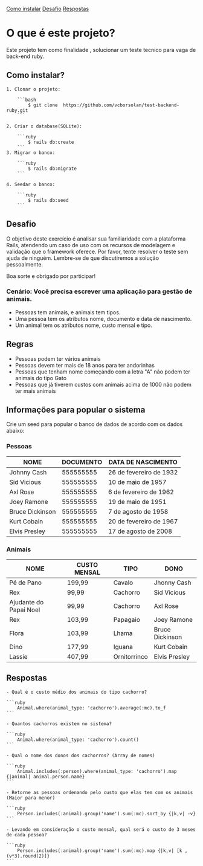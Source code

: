 
[Como instalar](#como-instalar)
[Desafio](#desafio)
[Respostas](#respostas)

# O que é este projeto?

Este projeto tem como finalidade , solucionar um teste tecnico para vaga de back-end ruby.

## Como instalar?

    1. Clonar o projeto:

        ```bash
            $ git clone  https://github.com/vcborsolan/test-backend-ruby.git
        ```

    2. Criar o database(SQLite):

        ```ruby
            $ rails db:create
        ```
    3. Migrar o banco:

        ```ruby
            $ rails db:migrate
        ```

    4. Seedar o banco:

        ```ruby
            $ rails db:seed
        ```

## Desafio

O objetivo deste exercício é analisar sua familiaridade com a plataforma Rails,
atendendo um caso de uso com os recursos de modelagem e validação que o framework oferece.
Por favor, tente resolver o teste sem ajuda de ninguém. Lembre-se de que discutiremos a
solução pessoalmente.

Boa sorte e obrigado por participar!

### Cenário: Você precisa escrever uma aplicação para gestão de animais.

  - Pessoas tem animais, e animais tem tipos.
  - Uma pessoa tem os atributos nome, documento e data de nascimento.
  - Um animal tem  os atributos nome, custo mensal e tipo.

## Regras

  - Pessoas podem ter vários animais
  - Pessoas devem ter mais de 18 anos para ter andorinhas
  - Pessoas que tenham nome começando com a letra "A" não podem ter animais do tipo Gato
  - Pessoas que já tiverem custos com animais acima de 1000 não podem ter mais animais

## Informações para popular o sistema

Crie um seed para popular o banco de dados de acordo com os dados abaixo:

### Pessoas

| NOME            | DOCUMENTO | DATA DE NASCIMENTO       |
|-----------------|-----------|--------------------------|
| Johnny Cash     | 555555555 | 26 de fevereiro de 1932  |
| Sid Vicious     | 555555555 | 10 de maio de 1957       |
| Axl Rose        | 555555555 | 6 de fevereiro de 1962   |
| Joey Ramone     | 555555555 | 19 de maio de 1951       |
| Bruce Dickinson | 555555555 | 7 de agosto de 1958      |
| Kurt Cobain     | 555555555 | 20 de fevereiro de 1967  |
| Elvis Presley   | 555555555 | 17 de agosto de 2008     |

### Animais

| NOME                   | CUSTO MENSAL | TIPO         | DONO            |
|------------------------|--------------|--------------|-----------------|
| Pé de Pano             |  199,99      | Cavalo       | Jhonny Cash     |
| Rex                    |  99,99       | Cachorro     | Sid Vicious     |
| Ajudante do Papai Noel |  99,99       | Cachorro     | Axl Rose        |
| Rex                    |  103,99      | Papagaio     | Joey Ramone     |
| Flora                  |  103,99      | Lhama        | Bruce Dickinson |
| Dino                   |  177,99      | Iguana       | Kurt Cobain     |
| Lassie                 |  407,99      | Ornitorrinco | Elvis Presley   |

## Respostas

    - Qual é o custo médio dos animais do tipo cachorro?

    ```ruby
        Animal.where(animal_type: 'cachorro').average(:mc).to_f
    ```

    - Quantos cachorros existem no sistema?

    ```ruby
        Animal.where(animal_type: 'cachorro').count()
    ```

    - Qual o nome dos donos dos cachorros? (Array de nomes)

    ```ruby
        Animal.includes(:person).where(animal_type: 'cachorro').map {|animal| animal.person.name}
    ```

    - Retorne as pessoas ordenando pelo custo que elas tem com os animais (Maior para menor)

    ```ruby
        Person.includes(:animal).group('name').sum(:mc).sort_by {|k,v| -v}
    ```
    
    - Levando em consideração o custo mensal, qual será o custo de 3 meses de cada pessoa?

    ```ruby
        Person.includes(:animal).group('name').sum(:mc).map {|k,v| [k ,(v*3).round(2)]}
    ```